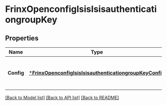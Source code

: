 # FrinxOpenconfigIsisIsisauthenticationgroupKey

## Properties
Name | Type | Description | Notes
------------ | ------------- | ------------- | -------------
**Config** | [***FrinxOpenconfigIsisIsisauthenticationgroupKeyConfig**](frinx.openconfig.isis.isisauthenticationgroup.key.Config.md) | Optional[This container defines ISIS authentication key configuration.] REF:Optional.empty | [optional] [default to null]

[[Back to Model list]](../README.md#documentation-for-models) [[Back to API list]](../README.md#documentation-for-api-endpoints) [[Back to README]](../README.md)



